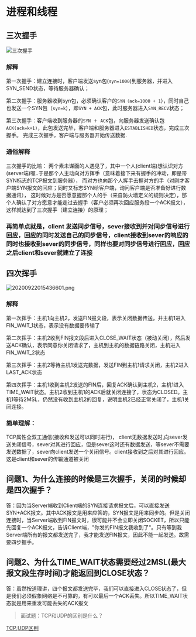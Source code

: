 
# 进程和线程

## 三次握手
![三次握手](https://upload-images.jianshu.io/upload_images/1846524-4d755479d5966fd8.jpg?imageMogr2/auto-orient/strip%7CimageView2/2/w/1240)


### 解释

第一次握手：建立连接时，客户端发送syn包(`syn=1000`)到服务器，并进入SYN_SEND状态，等待服务器确认； 

第二次握手：服务器收到syn包，必须确认客户的`SYN（ack=1000 + 1`），同时自己也发送一个SYN包（`syn=k`），即`SYN + ACK`包，此时服务器进入`SYN_RECV`状态；

第三次握手：客户端收到服务器的`SYN ＋ ACK`包，向服务器发送确认包`ACK(ack=k+1)`，此包发送完毕，客户端和服务器进入`ESTABLISHED`状态，完成三次握手。 完成三次握手，客户端与服务器开始传送数据.


### 通俗解释

三次握手的比喻：
两个素未谋面的人遇见了，其中一个人(client端)想认识对方(server端)喔..于是那个人主动向对方挥手（意味着接下来有握手的冲动，即是带SYN标志的TCP报文到服务器），
而对方也向那个人挥手去握对方的手（对刚才客户端SYN报文的回应；同时又标志SYN给客户端，询问客户端是否准备好进行数据通讯），
这时候对方是否愿意握那个人的手（来自防火墙定义的规则决定），那个人确认了对方愿意才能走过去握手（客户必须再次回应服务段一个ACK报文），这样就达到了三次握手（建立连接）的原理；

### 再简单点就是，client 发送同步信号，sever接收到并对同步信号进行回应，回应的同时发送自己的同步信号，client接收到sever的响应的同时也接收到sever的同步信号，同样也要对同步信号进行回应，回应之后client和sever就建立了连接

## 四次挥手

![20200922015436601.png](https://upload-images.jianshu.io/upload_images/1846524-9c1ee9d2555d2aa0.png?imageMogr2/auto-orient/strip%7CimageView2/2/w/1240)


### 解释

第一次挥手：主机1向主机2，发送FIN报文段，表示关闭数据传送，并主机1进入FIN_WAIT_1状态，表示没有数据要传输了 

第二次挥手：主机2收到FIN报文段后进入CLOSE_WAIT状态（被动关闭），然后发送ACK确认，表示同意你关闭请求了，主机到主机的数据链路关闭，主机进入FIN_WAIT_2状态 

第三次挥手：主机2等待主机1发送完数据，发送FIN到主机1请求关闭，主机2进入LAST_ACK状态 

第四次挥手：主机1收到主机2发送的FIN后，回复ACK确认到主机2，主机1进入TIME_WAIT状态。主机2收到主机1的ACK后就关闭连接了，状态为CLOSED。主机1等待2MSL，仍然没有收到主机2的回复，说明主机2已经正常关闭了，主机1关闭连接。

### 简单理解：
TCP属性全双工通信(接收和发送可以同时进行)，
client无数据发送时,向sever发送关闭信号，sever对其进行回应，但是sever这时还有数据发送，等sever不需要发送数据了，sever向client发送一个关闭信号。client接收到之后对其进行回应。这是client和sever的传输通道被关闭


## 问题1、为什么连接的时候是三次握手，关闭的时候却是四次握手？
答：因为当Server端收到Client端的SYN连接请求报文后，可以直接发送SYN+ACK报文。其中ACK报文是用来应答的，SYN报文是用来同步的。但是关闭连接时，当Server端收到FIN报文时，很可能并不会立即关闭SOCKET，所以只能先回复一个ACK报文，告诉Client端，"你发的FIN报文我收到了"。只有等到我Server端所有的报文都发送完了，我才能发送FIN报文，因此不能一起发送。故需要四步握手。

## 问题2、为什么TIME_WAIT状态需要经过2MSL(最大报文段生存时间)才能返回到CLOSE状态？

答：虽然按道理讲，四个报文都发送完毕，我们可以直接进入CLOSE状态了，但是我们必须假象网络是不可靠的，有可以最后一个ACK丢失。所以TIME_WAIT状态就是用来重发可能丢失的ACK报文


> 面试题：TCP和UDP的区别是什么？


[TCP,UDP区别](https://zhuanlan.zhihu.com/p/24860273/)
